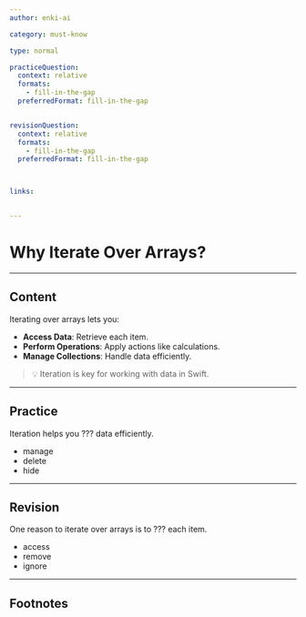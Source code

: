 ```yaml
---
author: enki-ai

category: must-know

type: normal

practiceQuestion:
  context: relative
  formats:
    - fill-in-the-gap
  preferredFormat: fill-in-the-gap


revisionQuestion:
  context: relative
  formats:
    - fill-in-the-gap
  preferredFormat: fill-in-the-gap



links:


---
```


# Why Iterate Over Arrays?

---
## Content

Iterating over arrays lets you:

- **Access Data**: Retrieve each item.
- **Perform Operations**: Apply actions like calculations.
- **Manage Collections**: Handle data efficiently.

> 💡 Iteration is key for working with data in Swift.


---
## Practice

Iteration helps you ??? data efficiently.

- manage
- delete
- hide


---
## Revision

One reason to iterate over arrays is to ??? each item.

- access
- remove
- ignore


---
## Footnotes


